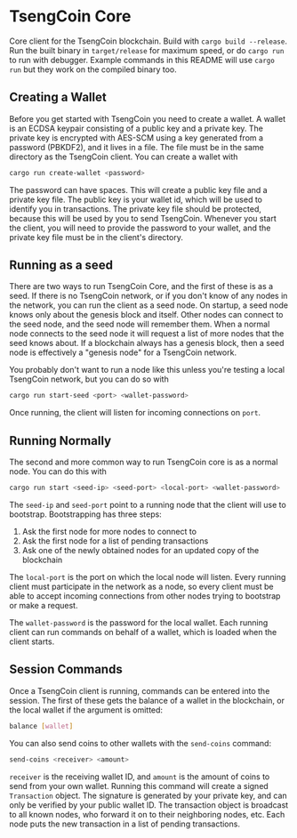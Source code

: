 # TsengCoin Core

Core client for the TsengCoin blockchain. Build with `cargo build --release`. Run the built binary in `target/release` for maximum speed, or do `cargo run` to run with debugger. Example commands in this README will use `cargo run` but they work on the compiled binary too.

## Creating a Wallet

Before you get started with TsengCoin you need to create a wallet. A wallet is an ECDSA keypair consisting of a public key and a private key. The private key is encrypted with AES-SCM using a key generated from a password (PBKDF2), and it lives in a file. The file must be in the same directory as the TsengCoin client. You can create a wallet with

```sh
cargo run create-wallet <password>
```

The password can have spaces. This will create a public key file and a private key file. The public key is your wallet id, which will be used to identify you in transactions. The private key file should be protected, because this will be used by you to send TsengCoin. Whenever you start the client, you will need to provide the password to your wallet, and the private key file must be in the client's directory.

## Running as a seed

There are two ways to run TsengCoin Core, and the first of these is as a seed. If there is no TsengCoin network, or if you don't know of any nodes in the network, you can run the client as a seed node. On startup, a seed node knows only about the genesis block and itself. Other nodes can connect to the seed node, and the seed node will remember them. When a normal node connects to the seed node it will request a list of more nodes that the seed knows about. If a blockchain always has a genesis block, then a seed node is effectively a "genesis node" for a TsengCoin network.

You probably don't want to run a node like this unless you're testing a local TsengCoin network, but you can do so with

```sh
cargo run start-seed <port> <wallet-password>
```

Once running, the client will listen for incoming connections on `port`.

## Running Normally

The second and more common way to run TsengCoin core is as a normal node. You can do this with

```sh
cargo run start <seed-ip> <seed-port> <local-port> <wallet-password>
```

The `seed-ip` and `seed-port` point to a running node that the client will use to bootstrap. Bootstrapping has three steps:

1. Ask the first node for more nodes to connect to
2. Ask the first node for a list of pending transactions
3. Ask one of the newly obtained nodes for an updated copy of the blockchain

The `local-port` is the port on which the local node will listen. Every running client must participate in the network as a node, so every client must be able to accept incoming connections from other nodes trying to bootstrap or make a request.

The `wallet-password` is the password for the local wallet. Each running client can run commands on behalf of a wallet, which is loaded when the client starts.

## Session Commands

Once a TsengCoin client is running, commands can be entered into the session. The first of these gets the balance of a wallet in the blockchain, or the local wallet if the argument is omitted:

```sh
balance [wallet]
```

You can also send coins to other wallets with the `send-coins` command:

```sh
send-coins <receiver> <amount>
```

`receiver` is the receiving wallet ID, and `amount` is the amount of coins to send from your own wallet. Running this command will create a signed `Transaction` object. The signature is generated by your private key, and can only be verified by your public wallet ID. The transaction object is broadcast to all known nodes, who forward it on to their neighboring nodes, etc. Each node puts the new transaction in a list of pending transactions.
